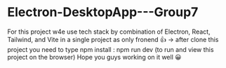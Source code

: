# Electron-DesktopApp---Group7

For this project w4e use tech stack by combination of Electron, React, Tailwind, and Vite in a single project as only fronend 👍
-> after clone this project you need to type
npm install :
npm run dev (to run and view this project on the browser)
Hope you guys working on it well 😀


